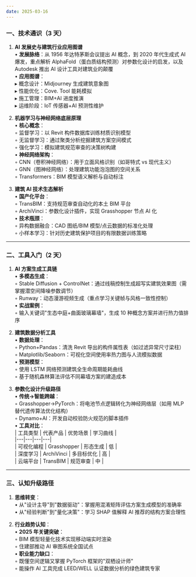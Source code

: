 ```yaml
---
date: 2025-03-16
---
```


### **一、技术通识（3 天）**
1. **AI 发展史与建筑行业应用图谱**  
   • **发展脉络**：从 1956 年达特茅斯会议提出 AI 概念，到 2020 年代生成式 AI 爆发，重点解析 AlphaFold（蛋白质结构预测）对参数化设计的启发，以及 Autodesk 推出 AI 设计工具对建筑业的颠覆  
   • **应用图谱**：  
     ▸ 概念设计：Midjourney 生成建筑意象图  
     ▸ 性能优化：Cove. Tool 能耗模拟  
     ▸ 施工管理：BIM+AI 进度推演  
     ▸ 运维阶段：IoT 传感器+AI 预测性维护  

2. **机器学习与神经网络底层原理**  
   • **核心概念**：  
     ◦ 监督学习：以 Revit 构件数据库训练材质识别模型  
     ◦ 无监督学习：通过聚类分析挖掘建筑方案空间模式  
     ◦ 强化学习：模拟建筑规范审查的决策树构建  
   • **神经网络架构**：  
     ◦ CNN（卷积神经网络）：用于立面风格识别（如哥特式 vs 现代主义）  
     ◦ GNN（图神经网络）：处理建筑功能泡泡图的空间关系  
     ◦ Transformers：BIM 模型语义解析与自动标注  

3. **建筑 AI 技术生态解析**  
   • **国产化平台**：  
     ◦ TransBIM：支持规范审查自动化的本土 BIM 平台  
     ◦ ArchiVinci：参数化设计插件，实现 Grasshopper 节点 AI 化  
   • **技术瓶颈**：  
     ◦ 异构数据融合：CAD 图纸/BIM 模型/点云数据的标准化处理  
     ◦ 小样本学习：针对历史建筑保护项目的有限数据训练策略  

---

### **二、工具入门（2 天）**  
1. **AI 方案生成工具链**  
   • **多模态生成**：  
     ◦ Stable Diffusion + ControlNet：通过线稿控制生成超写实建筑效果图（需掌握潜空间降噪参数调节）  
     ◦ Runway：动态漫游视频生成（重点学习关键帧与风格一致性控制）  
   • **实战案例**：  
     ◦ 输入关键词"生态中庭+曲面玻璃幕墙"，生成 10 种概念方案并进行热力值排序  

2. **建筑数据分析工具**  
   • **数据处理**：  
     ◦ Python+Pandas：清洗 Revit 导出的构件属性表（如过滤异常尺寸梁柱）  
     ◦ Matplotlib/Seaborn：可视化空间使用率热力图与人流模拟数据  
   • **预测模型**：  
     ◦ 使用 LSTM 网络预测建筑全生命周期能耗曲线  
     ◦ 基于随机森林算法评估不同幕墙方案的建造成本  

3. **参数化设计升级路径**  
   • **传统→智能跨越**：  
     ◦ Grasshopper→PyTorch：将电池节点逻辑转化为神经网络层（如用 MLP 替代遗传算法优化结构）  
     ◦ Dynamo+AI：开发自动校验防火规范的脚本插件  
   • **工具对比**：  
     | 工具类型 | 代表产品 | 优势场景 | 学习曲线 |  
     |---|---|---|---|  
     | 可视化编程 | Grasshopper | 形态生成 | 低 |  
     | 深度学习 | ArchiVinci | 多目标优化 | 高 |  
     | 云端平台 | TransBIM | 规范审查 | 中 |   

---

### **三、认知升级路径**
1. **思维转变**：  
   • 从"设计主导"到"数据驱动"：掌握用混淆矩阵评估方案生成模型的准确率  
   • 从"经验判断"到"量化决策"：学习 SHAP 值解释 AI 推荐的结构方案合理性  

2. **行业趋势认知**：  
   • **2025 年关键突破**：  
     ◦ BIM 模型轻量化技术实现移动端实时渲染  
     ◦ 住建部推动 AI 审图系统全国试点  
   • **职业能力缺口**：  
     ◦ 既懂空间逻辑又掌握 PyTorch 框架的"双栖设计师"  
     ◦ 能操作 AI 工具完成 LEED/WELL 认证数据分析的绿色建筑专家  

